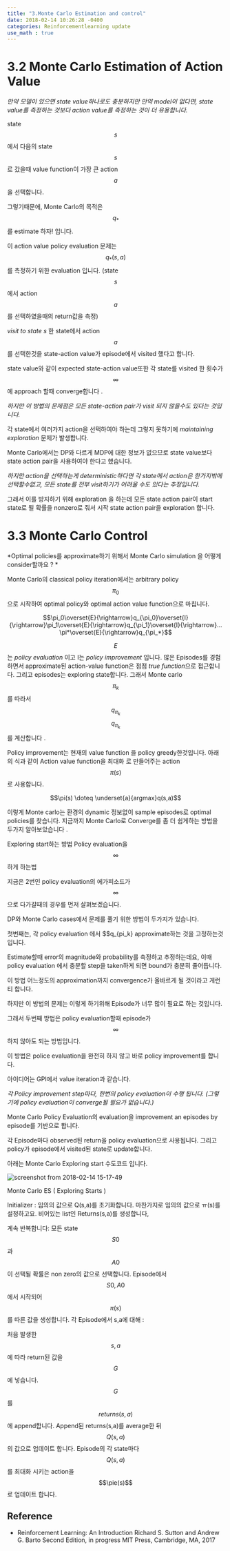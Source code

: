 ```yaml
---
title: "3.Monte Carlo Estimation and control"
date: 2018-02-14 10:26:28 -0400
categories: Reinforcementlearning update
use_math : true
---
```


# 3.2 Monte Carlo Estimation of Action Value



*만약 모델이 있으면 state value하나로도 충분하지만 만약 model이 없다면, state value를 측정하는 것보다 action value를 측정하는 것이 더 유용합니다.* 


state $$s$$ 에서 다음의 state $$s$$ 로 갔을때 value function이 가장 큰 action $$a$$을 선택합니다. 

그렇기때문에, Monte Carlo의 목적은 $$q_*$$ 를 estimate 하자! 입니다. 

이 action value policy evaluation 문제는 $$q_*(s,a)$$ 를 측정하기 위한 evaluation 입니다. (state $$s$$에서 action $$a$$를 선택하였을때의 return값을 측정) 

*visit to state s* 한 state에서 action $$a$$를 선택한것을 state-action value가 episode에서 visited 했다고 합니다. 


state value와 같이 expected state-action value또한 각 state를 visited 한 횟수가 $$\infty$$ 에 approach 할때 converge합니다 .

*하지만 이 방법의 문제점은 모든 state-action pair가 visit 되지 않을수도 있다는 것입니다.* 

각 state에서 여러가지 action을 선택하여야 하는데 그렇지 못하기에 *maintaining exploration* 문제가 발생합니다. 

Monte Carlo에서는 DP와 다르게 MDP에 대한 정보가 없으므로 state value보다 state action pair을 사용하여야 한다고 했습니다. 

*하지만 action을 선택하는게 deterministic하다면 각 state에서 action은 한가지밖에 선택할수없고, 모든 state를 전부 visit하기가 어려울 수도 있다는 추정입니다.*

그래서 이를 방지하기 위해 exploration 을 하는데  모든  state action pair이 start state로 될 확률을 nonzero로 줘서 시작 state action pair을 exploration 합니다. 







# 3.3 Monte Carlo Control

*Optimal policies를 approximate하기 위해서 Monte Carlo simulation 을 어떻게 consider할까요 ? *

Monte Carlo의 classical policy iteration에서는 arbitrary policy $$\pi_0$$으로 시작하여 optimal policy와 optimal action value function으로 마칩니다. 

$$\pi_0\overset{E}{\rightarrow}q_{\pi_0}\overset{I}{\rightarrow}\pi_1\overset{E}{\rightarrow}q_{\pi_1}\overset{I}{\rightarrow}... \pi*\overset{E}{\rightarrow}q_{\pi_*}$$



$$E$$는 *policy evaluation* 이고  I는 *policy improvement* 입니다. 많은 Episodes를 경험하면서 approximate된 action-value function은 점점 *true function*으로 접근합니다. 그리고 episodes는 exploring state합니다. 그래서 Monte carlo $$\pi_k$$ 를 따라서$$q_{\pi_k}$$ $$q_{\pi_k}$$를 계산합니다 .




Policy improvement는 현재의 value function 을 policy greedy한것입니다.
아래의 식과 같이 Action value function을 최대화 로 만들어주는 action $$\pi(s)$$ 로 사용합니다. 

$$\pi(s) \doteq \underset{a}{argmax}q(s,a)$$

이렇게 Monte carlo는 환경의 dynamic 정보없이 sample episodes로 optimal policies를 찾습니다. 
지금까지 Monte Carlo로 Converge를 좀 더 쉽게하는 방법을 두가지 알아보았습니다 .

Exploring start하는 방법
Policy evaluation을 $$\infty$$하게 하는법



지금은 2번인 policy evaluation의 에가피소드가 $$\infty$$으로 다가갈때의 경우를 먼저 살펴보겠습니다.  



DP와 Monte Carlo cases에서 문제를 풀기 위한 방법이 두가지가 있습니다. 

첫번째는, 각 policy evaluation 에서 $$q_{pi_k} approximate하는 것을 고정하는것 입니다.

Estimate할때 error의 magnitude와 probability를 측정하고 추정하는데요,
이때 policy evaluation 에서 충분할 step을 taken하게 되면 bound가 충분히 줄어듭니다. 

이 방법 어느정도의 approximation까지 convergence가 올바르게 될 것이라고 게런티 합니다.

하지만 이 방법의 문제는 이렇게 하기위해 Episode가 너무 많이 필요로 하는 것입니다.

그래서 두번째 방법은 policy evaluation할때 episode가 $$\infty$$하지 않아도 되는 방법입니다.

이 방법은 police evaluation을 완전히 하지 않고 바로 policy improvement를 합니다. 

아이디어는 GPI에서 value iteration과 같습니다. 

*각 Policy improvement step마다, 한번의 policy evaluation이 수행 됩니다. 
(그렇기에 policy evaluation이 converge될 필요가 없습니다.)*

Monte Carlo Policy Evaluation의 evaluation을 improvement an episodes by episode를 기반으로 합니다. 

각 Episode마다 observed된 return을 policy evaluation으로 사용됩니다. 그리고 policy가 episode에서 visited된 state로 update합니다. 


아래는 Monte Carlo Exploring start 수도코드 입니다. 

![screenshot from 2018-02-14 15-17-49](https://user-images.githubusercontent.com/11300712/36190240-775d3394-119a-11e8-9cec-bd7cf7407d98.png)

Monte Carlo ES ( Exploring Starts )


Initializer : 
	임의의 값으로 Q(s,a)를 초기화합니다.
	마찬가지로 임의의 값으로 ㅠ(s)를 설정하고요. 
	비어있는 list인 Returns(s,a)를 생성합니다, 

계속 반복합니다: 
모든 state $$S0$$과 $$A0$$이 선택될 확률은 non zero의 값으로 선택합니다. 
Episode에서 $$S0,A0$$에서 시작되어 $$\pi(s)$$를 따른 값을 생성합니다. 
각 Episode에서 s,a에 대해 :
	

처음 발생한 $$s,a$$에 따라 return된 값을 $$G$$에 넣습니다. 
$$G$$를 $$returns(s,a)$$에 append합니다. 
Append된 returns(s,a)를  average한 뒤  $$Q(s,a)$$의 값으로 업데이트 합니다. 
Episode의 각 state마다 $$Q(s,a)$$를 최대화 시키는 action을 $$\pie(s)$$로 업데이트 합니다. 


## Reference 
* Reinforcement Learning: An Introduction Richard S. Sutton and Andrew G. Barto Second Edition, in progress
MIT Press, Cambridge, MA, 2017
